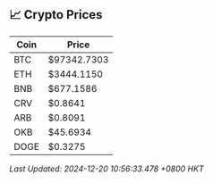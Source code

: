 ## 📈 Crypto Prices

| Coin | Price |
| ---- | ----- |
| BTC | $97342.7303 |
| ETH | $3444.1150 |
| BNB | $677.1586 |
| CRV | $0.8641 |
| ARB | $0.8091 |
| OKB | $45.6934 |
| DOGE | $0.3275 |

_Last Updated: 2024-12-20 10:56:33.478 +0800 HKT_